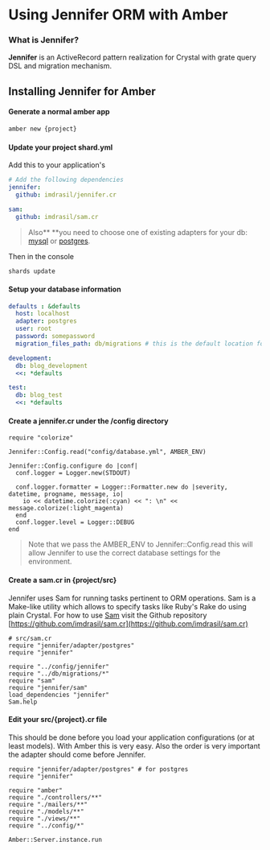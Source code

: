 # Using Jennifer ORM with Amber 

### What is Jennifer?

**Jennifer** is  an ActiveRecord pattern realization for Crystal with grate query DSL and migration mechanism.

## Installing Jennifer for Amber

#### Generate a normal amber app

```bash
amber new {project}
```

#### Update your project shard.yml

Add this to your application's

```yaml
# Add the following dependencies
jennifer:
  github: imdrasil/jennifer.cr

sam:
  github: imdrasil/sam.cr
```

> Also** **you need to choose one of existing adapters for your db: [mysql](https://github.com/crystal-lang/crystal-mysql) or [postgres](https://github.com/will/crystal-pg).

Then in the console

```bash
shards update
```

#### Setup your database information

```yaml
defaults : &defaults
  host: localhost
  adapter: postgres
  user: root
  password: somepassword
  migration_files_path: db/migrations # this is the default location for all migrations

development:
  db: blog_development
  <<: *defaults

test:
  db: blog_test
  <<: *defaults
```

#### Create a **jennifer.c**r under the **/config** directory

```crystal
require "colorize"

Jennifer::Config.read("config/database.yml", AMBER_ENV)

Jennifer::Config.configure do |conf|
  conf.logger = Logger.new(STDOUT)

  conf.logger.formatter = Logger::Formatter.new do |severity, datetime, progname, message, io|
    io << datetime.colorize(:cyan) << ": \n" << message.colorize(:light_magenta)
  end
  conf.logger.level = Logger::DEBUG
end
```

> Note that we pass the AMBER\_ENV to Jennifer::Config.read this will allow Jennifer to use the correct database settings for the environment.

#### Create a sam.cr in {project/src}

Jennifer uses Sam for running tasks pertinent to ORM operations. Sam is a Make-like utility which allows to specify tasks like Ruby's Rake do using plain Crystal. For how to use [Sam](https://github.com/imdrasil/sam.cr) visit the Github repository [https://github.com/imdrasil/sam.cr](https://github.com/imdrasil/sam.cr)

```crystal
# src/sam.cr
require "jennifer/adapter/postgres"
require "jennifer"

require "../config/jennifer"
require "../db/migrations/*"
require "sam"
require "jennifer/sam"
load_dependencies "jennifer"
Sam.help
```

#### Edit your src/{project}.cr file

This should be done before you load your application configurations \(or at least models\). With Amber this is very easy. Also the order is very important the adapter should come before Jennifer.

```crystal
require "jennifer/adapter/postgres" # for postgres
require "jennifer"

require "amber"
require "./controllers/**"
require "./mailers/**"
require "./models/**"
require "./views/**"
require "../config/*"

Amber::Server.instance.run
```



